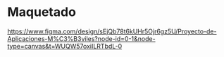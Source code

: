 # Maquetado
https://www.figma.com/design/sEjQb78t6kUHr5Ojr6gz5U/Proyecto-de-Aplicaciones-M%C3%B3viles?node-id=0-1&node-type=canvas&t=WUQW57oxiILRTbdL-0
